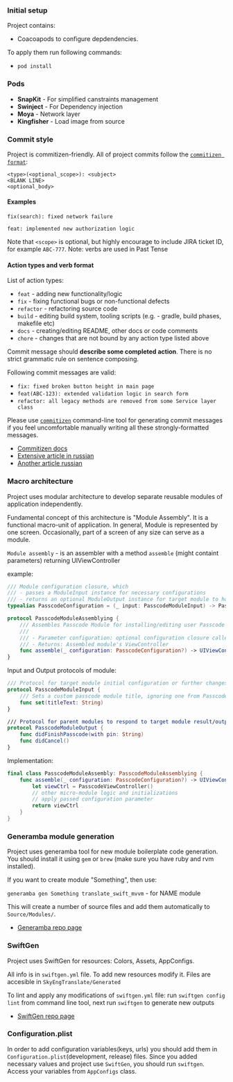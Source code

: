 ### Initial setup

Project contains:

- Coacoapods to configure depdendencies.

To apply them run following commands:

-  `pod install `

### Pods

 - **SnapKit** - For simplified canstraints management
 - **Swinject** - For Dependency injection
 - **Moya** - Network layer
 - **Kingfisher** - Load image from source

 ### Commit style

Project is commitizen-friendly. All of project commits follow the [`commitizen format`](https://gist.github.com/stephenparish/9941e89d80e2bc58a153#format-of-the-commit-message):

```
<type>(<optional_scope>): <subject>
<BLANK LINE>
<optional_body>
```

#### Examples

```
fix(search): fixed network failure
```

```
feat: implemented new authorization logic
```

Note that `<scope>` is optional, but highly encourage to include JIRA ticket ID, for example `ABC-777`.
Note: verbs are used in Past Tense

#### Action types and verb format

List of action types:

- `feat` - adding new functionality/logic
- `fix` - fixing functional bugs or non-functional defects
- `refactor` - refactoring source code
- `build` - editing build system, tooling scripts (e.g. - gradle, build phases, makefile etc)
- `docs` - creating/editing README, other docs or code comments
- `chore` - changes that are not bound by any action type listed above

Commit message should **describe some completed action**. There is no strict grammatic rule on sentence composing. 

Following commit messages are valid:

- `fix: fixed broken button height in main page`
- `feat(ABC-123): extended validation logic in search form`
- `refactor: all legacy methods are removed from some Service layer class`

Please use [`commitizen`](http://commitizen.github.io/cz-cli/) command-line tool for generating commit messages if you feel uncomfortable manually writing all these strongly-formatted messages.

* [Commitizen docs](http://commitizen.github.io/cz-cli)
*  [Extensive article in russian](https://anvilabs.co/blog/writing-practical-commit-messages/)
*  [Another article russian](https://habr.com/company/yandex/blog/431432/)

### Macro architecture

Project uses modular architecture to develop separate reusable modules of application independently.

Fundamental concept of this architecture is "Module Assembly". It is a functional macro-unit of application. In general, Module is represented by one screen. Occasionally, part of a screen of any size can serve as a module.

`Module assembly` - is an assembler with a method `assemble` (might containt parameters)  returning UIViewController

example: 

```swift
/// Module configuration closure, which 
/// - passes a ModuleInput instance for necessary configurations
/// - returns an optional ModuleOutput instance for target module to hold and invoke when needed
typealias PasscodeConfiguration = (_ input: PasscodeModuleInput) -> PasscodeModuleOutput?

protocol PasscodeModuleAssemblying {
    /// Assembles Passcode Module for installing/editing user Passcode
    ///
    /// - Parameter configuration: optional configuration closure called by module owner
    /// - Returns: Assembled module's ViewController
    func assemble(_ configuration: PasscodeConfiguration?) -> UIViewController
}
```

Input and Output protocols of module:

```swift
/// Protocol for target module initial configuration or further changes, called by its invoker
protocol PasscodeModuleInput {
    /// Sets a custom passcode module title, ignoring one from PasscodeUseCase
    func set(titleText: String)
}

/// Protocol for parent modules to respond to target module result/output event methods (usually implemented by Parent module Presenter)
protocol PasscodeModuleOutput {
    func didFinishPasscode(with pin: String)
    func didCancel()
}
``` 

Implementation:

```swift
final class PasscodeModuleAssembly: PasscodeModuleAssemblying {
    func assemble(_ configuration: PasscodeConfiguration?) -> UIViewController {
        let viewCtrl = PasscodeViewController()
        // other micro-module logic and initializations
        // apply passed configuration parameter
        return viewCtrl 
    }
}
```

### Generamba module generation

Project uses generamba tool for new module boilerplate code generation. You should install it using `gem` or `brew` (make sure you have ruby and rvm installed).

If you want to create module "Something", then use:

` generamba gen Something translate_swift_mvvm ` - for NAME module

This will create a number of source files and add them automatically to `Source/Modules/`.

* [Generamba repo page](https://github.com/rambler-digital-solutions/Generamba)

### SwiftGen

Project uses SwiftGen for resources: Colors, Assets, AppConfigs. 

All info is in `swiftgen.yml` file. To add new resources modify it. Files are accesible in `SkyEngTranslate/Generated`

To lint and apply any modifications of `swiftgen.yml` file:
    run `swiftgen config lint` from command line tool,
    next run `swiftgen` to generate new outputs

* [SwiftGen repo page](https://github.com/SwiftGen/SwiftGen)

### Configuration.plist

In order to add configuration variables(keys, urls) you should add them in `Configuration.plist`(development, release) files. Since you added necessary values and project use `SwiftGen`, you should run `swiftgen`. Access your variables from `AppConfigs` class.
